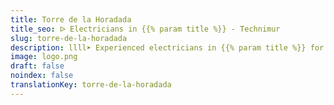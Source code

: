 ```yaml
---
title: Torre de la Horadada
title_seo: ᐅ Electricians in {{% param title %}} - Technimur
slug: torre-de-la-horadada
description: llll➤ Experienced electricians in {{% param title %}} for all your electrical needs. Fast, efficient and reliable service ✅ Contact us!
image: logo.png
draft: false
noindex: false
translationKey: torre-de-la-horadada
---
```


